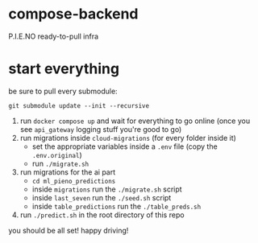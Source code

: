 # compose-backend
P.I.E.NO ready-to-pull infra

# start everything
be sure to pull every submodule:
```
git submodule update --init --recursive
```
1. run `docker compose up` and wait for everything to go online (once you see `api_gateway` logging stuff you're good to go)
2. run migrations inside `cloud-migrations` (for every folder inside it)
    * set the appropriate variables inside a `.env` file (copy the `.env.original`)
    * run `./migrate.sh`
3. run migrations for the ai part
    * `cd ml_pieno_predictions`
    * inside `migrations` run the `./migrate.sh` script
    * inside `last_seven` run the `./seed.sh` script
    * inside `table_predictions` run the `./table_preds.sh`
4. run `./predict.sh` in the root directory of this repo

you should be all set! happy driving!